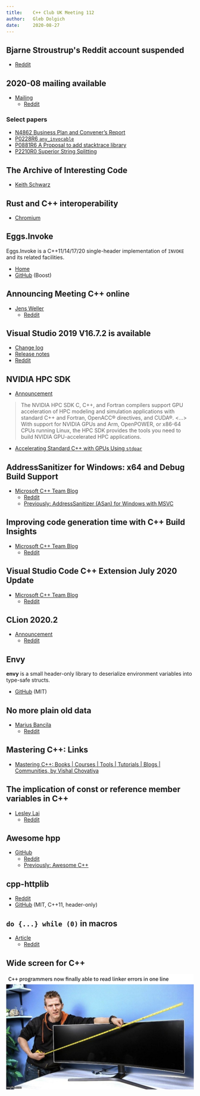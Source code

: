 ```yaml
---
title:    C++ Club UK Meeting 112
author:   Gleb Dolgich
date:     2020-08-27
---
```


## Bjarne Stroustrup's Reddit account suspended

* [Reddit](https://www.reddit.com/r/cpp/comments/ia6u5t/why_has_reddit_suspended_bjarne_stroustrups/)

## 2020-08 mailing available

* [Mailing](https://isocpp.org/blog/2020/08/2020-08-mailing-available)
  * [Reddit](https://www.reddit.com/r/cpp/comments/ig8rdk/202008_mailing_available_standard_c/)

### Select papers

* [N4862 Business Plan and Convener’s Report](https://wg21.link/N4862)
* [P0228R6 `any_invocable`](https://wg21.link/P0228R6)
* [P0881R6 A Proposal to add stacktrace library](https://wg21.link/P0881R6)
* [P2210R0 Superior String Splitting](https://wg21.link/P2210R0)

## The Archive of Interesting Code

* [Keith Schwarz](https://www.keithschwarz.com/interesting/)

## Rust and C++ interoperability

* [Chromium](https://www.chromium.org/Home/chromium-security/memory-safety/rust-and-c-interoperability)

## Eggs.Invoke

Eggs.Invoke is a C++11/14/17/20 single-header implementation of `INVOKE` and its related facilities.

* [Home](https://eggs-cpp.github.io/invoke/)
* [GitHub](https://github.com/eggs-cpp/invoke) (Boost)

## Announcing Meeting C++ online

* [Jens Weller](https://meetingcpp.com/meetingcpp/news/items/Announcing-Meeting-Cpp-online-.html)
  * [Reddit](https://www.reddit.com/r/cpp/comments/idbeyk/announcing_meeting_c_online/)

## Visual Studio 2019 V16.7.2 is available

* [Change log](https://github.com/microsoft/STL/wiki/Changelog#vs-2019-167)
* [Release notes](https://docs.microsoft.com/en-us/visualstudio/releases/2019/release-notes#16.7.2)
* [Reddit](https://www.reddit.com/r/cpp/comments/icabt5/vs_2019_1672_is_now_available/)

## NVIDIA HPC SDK

* [Announcement](https://developer.nvidia.com/hpc-sdk)

> The NVIDIA HPC SDK C, C++, and Fortran compilers support GPU acceleration of HPC modeling and simulation applications with standard C++ and Fortran, OpenACC® directives, and CUDA®. <...> With support for NVIDIA GPUs and Arm, OpenPOWER, or x86-64 CPUs running Linux, the HPC SDK provides the tools you need to build NVIDIA GPU-accelerated HPC applications.

* [Accelerating Standard C++ with GPUs Using `stdpar`](https://developer.nvidia.com/blog/accelerating-standard-c-with-gpus-using-stdpar/)

## AddressSanitizer for Windows: x64 and Debug Build Support

* [Microsoft C++ Team Blog](https://devblogs.microsoft.com/cppblog/asan-for-windows-x64-and-debug-build-support/)
  * [Reddit](https://www.reddit.com/r/cpp/comments/i7iydj/addresssanitizer_for_windows_x64_and_debug_build/)
  * [Previously: AddressSanitizer (ASan) for Windows with MSVC](https://devblogs.microsoft.com/cppblog/addresssanitizer-asan-for-windows-with-msvc/)

## Improving code generation time with C++ Build Insights

* [Microsoft C++ Team Blog](https://devblogs.microsoft.com/cppblog/improving-code-generation-time-with-cpp-build-insights/)
  * [Reddit](https://www.reddit.com/r/cpp/comments/hvi7l8/improving_code_generation_time_with_c_build/)

## Visual Studio Code C++ Extension July 2020 Update

* [Microsoft C++ Team Blog](https://devblogs.microsoft.com/cppblog/visual-studio-code-c-extension-july-2020-update-doxygen-comments-and-logpoints/)
  * [Reddit](https://www.reddit.com/r/cpp/comments/hvc1gw/doxygen_comments_and_logpoints_support_for_vs/)

## CLion 2020.2

* [Announcement](https://blog.jetbrains.com/clion/2020/07/clion-2020-2-makefile-cpp20-doctest/)
  * [Reddit](https://www.reddit.com/r/cpp/comments/i0czrr/clion_20202_makefile_projects_c20_enhanced_code/)

## Envy

**envy** is a small header-only library to deserialize environment variables into type-safe structs.

* [GitHub](https://github.com/p-ranav/envy) (MIT)

## No more plain old data

* [Marius Bancila](https://mariusbancila.ro/blog/2020/08/10/no-more-plain-old-data/)
  * [Reddit](https://www.reddit.com/r/cpp/comments/i8a5xv/no_more_plain_old_data/)

## Mastering C++: Links

* [Mastering C++: Books | Courses | Tools | Tutorials | Blogs | Communities, by Vishal Chovatiya](http://www.vishalchovatiya.com/mastering-c-books-courses-tools-tutorials-blogs-communities/)

## The implication of const or reference member variables in C++

* [Lesley Lai](https://lesleylai.info/en/const-and-reference-member-variables/)
  * [Reddit](https://redd.it/icw0gk)

## Awesome hpp

* [GitHub](https://github.com/p-ranav/awesome-hpp)
  * [Reddit](https://www.reddit.com/r/cpp/comments/icm8g1/awesomehpp_a_curated_list_of_awesome_headeronly_c/)
  * [Previously: Awesome C++](https://github.com/fffaraz/awesome-cpp)

## cpp-httplib

* [Reddit](https://www.reddit.com/r/cpp/comments/igfn33/is_cpphttplib_the_simplesthighestperformance_way/)
* [GitHub](https://github.com/yhirose/cpp-httplib) (MIT, C++11, header-only)

## `do {...} while (0)` in macros

* [Article](https://www.pixelstech.net/article/1390482950-do-%7B-%7D-while-%280%29-in-macros)
  * [Reddit](https://www.reddit.com/r/programming/comments/iegmrh/do_while_0_in_macros/)

## Wide screen for C++

![](img/wide_screen_linker_errors.png)
